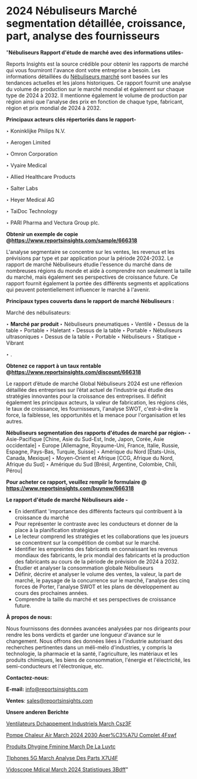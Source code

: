 # 2024 Nébuliseurs Marché segmentation détaillée, croissance, part, analyse des fournisseurs

"<strong>Nébuliseurs Rapport d'étude de marché avec des informations utiles-</strong>

Reports Insights est la source crédible pour obtenir les rapports de marché qui vous fourniront l'avance dont votre entreprise a besoin. Les informations détaillées du <a href=https://www.reportsinsights.com/sample/666318>Nébuliseurs marché</a> sont basées sur les tendances actuelles et les jalons historiques. Ce rapport fournit une analyse du volume de production sur le marché mondial et également sur chaque type de 2024 à 2032. Il mentionne également le volume de production par région ainsi que l'analyse des prix en fonction de chaque type, fabricant, région et prix mondial de 2024 à 2032.

<b>Principaux acteurs clés répertoriés dans le rapport-</b>

‣ Koninklijke Philips N.V.

‣ Aerogen Limited

‣ Omron Corporation

‣ Vyaire Medical

‣ Allied Healthcare Products

‣ Salter Labs

‣ Heyer Medical AG

‣ TaiDoc Technology

‣ PARI Pharma and Vectura Group plc.

<strong><b>Obtenir un exemple de copie @</b></strong><a href=https://www.reportsinsights.com/sample/666318><strong><b>https://www.reportsinsights.com/sample/666318</b></strong></a>

L'analyse segmentaire se concentre sur les ventes, les revenus et les prévisions par type et par application pour la période 2024-2032. Le rapport de marché Nébuliseurs étudie l'essence du marché dans de nombreuses régions du monde et aide à comprendre non seulement la taille du marché, mais également ses perspectives de croissance future. Ce rapport fournit également la portée des différents segments et applications qui peuvent potentiellement influencer le marché à l'avenir.

<strong>Principaux types couverts dans le rapport de marché Nébuliseurs :</strong>

Marché des nébulisateurs:

‣  <strong> Marché par produit </strong>
‣ Nébuliseurs pneumatiques
‣ Ventilé
‣ Dessus de la table
‣ Portable
‣ Haletant
‣ Dessus de la table
‣ Portable
‣ Nébuliseurs ultrasoniques
‣ Dessus de la table
‣ Portable
‣ Nébuliseurs
‣ Statique
‣ Vibrant

‣  .

<strong><b>Obtenez ce rapport à un taux rentable @</b></strong><a href=https://www.reportsinsights.com/discount/666318><strong><b>https://www.reportsinsights.com/discount/666318</b></strong></a>

Le rapport d’étude de marché Global Nébuliseurs 2024 est une réflexion détaillée des entreprises sur l’état actuel de l’industrie qui étudie des stratégies innovantes pour la croissance des entreprises. Il définit également les principaux acteurs, la valeur de fabrication, les régions clés, le taux de croissance, les fournisseurs, l'analyse SWOT, c'est-à-dire la force, la faiblesse, les opportunités et la menace pour l'organisation et les autres.

<strong>Nébuliseurs segmentation des rapports d'études de marché par région-</strong>
‣ Asie-Pacifique [Chine, Asie du Sud-Est, Inde, Japon, Corée, Asie occidentale]
‣ Europe [Allemagne, Royaume-Uni, France, Italie, Russie, Espagne, Pays-Bas, Turquie, Suisse]
‣ Amérique du Nord [États-Unis, Canada, Mexique]
‣ Moyen-Orient et Afrique [CCG, Afrique du Nord, Afrique du Sud]
‣ Amérique du Sud [Brésil, Argentine, Colombie, Chili, Pérou]

<strong>Pour acheter ce rapport, veuillez remplir le formulaire @   <a href=https://www.reportsinsights.com/buynow/666318>https://www.reportsinsights.com/buynow/666318</a></strong>

<strong>Le rapport d'étude de marché Nébuliseurs aide -</strong>
<ul>
  <li>En identifiant 'importance des différents facteurs qui contribuent à la croissance du marché</li>
  <li>Pour représenter le contraste avec les conducteurs et donner de la place à la planification stratégique</li>
  <li>Le lecteur comprend les stratégies et les collaborations que les joueurs se concentrent sur la compétition de combat sur le marché.</li>
  <li>Identifier les empreintes des fabricants en connaissant les revenus mondiaux des fabricants, le prix mondial des fabricants et la production des fabricants au cours de la période de prévision de 2024 à 2032.</li>
  <li>Étudier et analyser la consommation globale Nébuliseurs</li>
  <li>Définir, décrire et analyser le volume des ventes, la valeur, la part de marché, le paysage de la concurrence sur le marché, l'analyse des cinq forces de Porter, l'analyse SWOT et les plans de développement au cours des prochaines années.</li>
  <li>Comprendre la taille du marché et ses perspectives de croissance future.</li>
</ul>
<strong>À propos de nous:</strong>

Nous fournissons des données avancées analysées par nos dirigeants pour rendre les bons verdicts et garder une longueur d'avance sur le changement. Nous offrons des données liées à l'industrie autorisant des recherches pertinentes dans un méli-mélo d'industries, y compris la technologie, la pharmacie et la santé, l'agriculture, les matériaux et les produits chimiques, les biens de consommation, l'énergie et l'électricité, les semi-conducteurs et l'électronique, etc.

<strong>Contactez-nous:</strong>

<strong>E-mail:</strong> <a href=mailto:info@reportsinsights.com>info@reportsinsights.com</a>

<strong>Ventes</strong>: <a href=mailto:sales@reportsinsights.com>sales@reportsinsights.com</a>

<strong>Unsere anderen Berichte</strong>

<a href=https://www.linkedin.com/pulse/ventilateurs-d%C3%A9chappement-industriels-march%C3%A9-csz3f/>Ventilateurs Dchappement Industriels March Csz3F</a>

<a href=https://www.linkedin.com/pulse/pompe-%C3%A0-chaleur-air-march%C3%A9-2024-2030-aper%C3%A7u-complet-4fswf/>Pompe  Chaleur Air March 2024 2030 Aper%C3%A7U Complet 4Fswf</a>

<a href=https://www.linkedin.com/pulse/produits-dhygi%C3%A8ne-f%C3%A9minine-march%C3%A9-de-la-luvtc/>Produits Dhygine Fminine March De La Luvtc</a>

<a href=https://www.linkedin.com/pulse/t%C3%A9l%C3%A9phones-5g-march%C3%A9-analyse-des-parts-x7u4f/>Tlphones 5G March Analyse Des Parts X7U4F</a>

<a href=https://www.linkedin.com/pulse/vid%C3%A9oscope-m%C3%A9dical-march%C3%A9-2024-statistiques-3bdff/>Vidoscope Mdical March 2024 Statistiques 3Bdff</a>"
